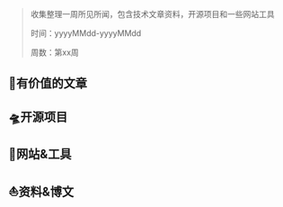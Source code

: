 >收集整理一周所见所闻，包含技术文章资料，开源项目和一些网站工具
>
> 时间：yyyyMMdd-yyyyMMdd
>
> 周数：第xx周

## 📜有价值的文章

## 🛸开源项目

## 🚀网站&工具

## ⛵资料&博文